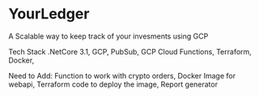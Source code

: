 # YourLedger
A Scalable way to keep track of your invesments using GCP

Tech Stack
.NetCore 3.1,
GCP,
PubSub,
GCP Cloud Functions,
Terraform,
Docker,

Need to Add:
Function to work with crypto orders,
Docker Image for webapi,
Terraform code to deploy the image,
Report generator

